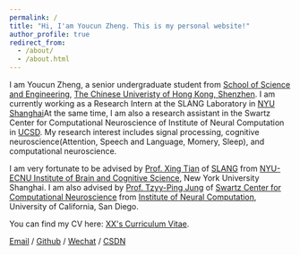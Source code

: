 ```yaml
---
permalink: /
title: "Hi, I'am Youcun Zheng. This is my personal website!"
author_profile: true
redirect_from: 
  - /about/
  - /about.html
---
```



I am Youcun Zheng, a senior undergraduate student from [School of Science and Engineering](https://sse.cuhk.edu.cn/en), [The Chinese Univeristy of Hong Kong, Shenzhen](https://www.cuhk.edu.cn/en). I am currently working as a Research Intern at the SLANG Laboratory in [NYU Shanghai](https://shanghai.nyu.edu/)At the same time, I am also a research assistant in the Swartz Center for Computational Neuroscience of Institute of Neural Computation in [UCSD](https://ucsd.edu/). My research interest includes signal processing, cognitive neuroscience(Attention, Speech and Language, Momery, Sleep), and computational neuroscience.

I am very fortunate to be advised by [Prof. Xing Tian](https://shanghai.nyu.edu/academics/faculty/directory/xing-tian) of [SLANG](https://slangscience.github.io/slang/index.html) from [NYU-ECNU Institute of Brain and Cognitive Science](https://bcs.shanghai.nyu.edu/en), New York University Shanghai. I am also advised by [Prof. Tzyy-Ping Jung](https://sccn.ucsd.edu/~jung/) of [Swartz Center for Computational Neuroscience](https://sccn.ucsd.edu/) from [Institute of Neural Computation](https://inc.ucsd.edu/index.php), University of California, San Diego.

You can find my CV here: [XX's Curriculum Vitae](../assets/Curriculum_Vitae.pdf).

[Email](mailto:XX@stu.pku.edu.cn) / [Github](https://github.com/QiuDi233) / [Wechat](../images/wechat.jpg) / [CSDN](https://blog.csdn.net/qd1813100174?spm=1000.2115.3001.5343)

